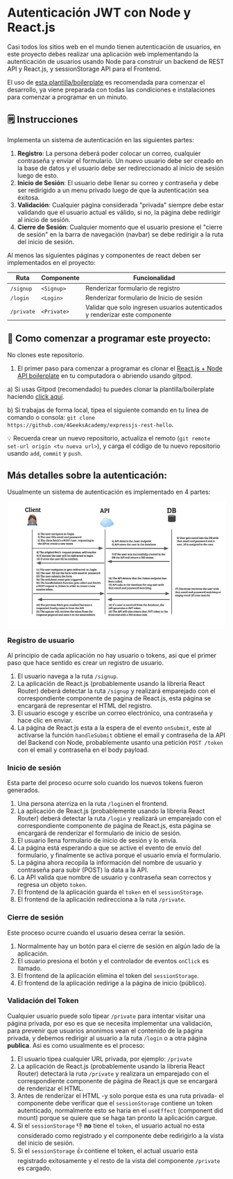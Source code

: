 <!--hide-->
# Autenticación JWT con Node y React.js
<!--endhide-->

Casi todos los sitios web en el mundo tienen autenticación de usuarios, en este proyecto debes realizar una aplicación web implementando la autenticación de usuarios usando Node para construir un backend de REST API y React.js, y sessionStorage API para el Frontend.

El uso de [esta plantilla/boilerplate](https://github.com/4GeeksAcademy/expressjs-rest-hello) es recomendada para comenzar el desarrollo, ya viene preparada con todas las condiciones e instalaciones para comenzar a programar en un minuto.

## 🗒️ Instrucciones

Implementa un sistema de autenticación en las siguientes partes:

1. **Registro**: La persona deberá poder colocar un correo, cualquier contraseña y enviar el formulario. Un nuevo usuario debe ser creado en la base de datos y el usuario debe ser redireccionado al inicio de sesión luego de esto.
2. **Inicio de Sesión**: El usuario debe llenar su correo y contraseña y debe ser redirigido a un menu privado luego de que la autenticación sea éxitosa.
3. **Validación**: Cualquier página considerada "privada" siempre debe estar validando que el usuario actual es válido, si no, la página debe redirigir al inicio de sesión.
4. **Cierre de Sesión**: Cualquier momento que el usuario presione el "cierre de sesión" en la barra de navegación (navbar) se debe redirigir a la ruta del inicio de sesión.

Al menos las siguientes páginas y componentes de react deben ser implementados en el proyecto:

| Ruta      | Componente  | Funcionalidad                                                                |
| --------- | ----------- | -----------------------------------------------------------------            |
| `/signup` | `<Signup>`  | Renderizar formulario de registro                                            |
| `/login`  | `<Login>`   | Renderizar formulario de Inicio de sesión                                    |
| `/private`| `<Private>` | Validar que solo ingresen usuarios autenticados y renderizar este componente |

## 🌱 Como comenzar a programar este proyecto:

No clones este repositorio.

1. El primer paso para comenzar a programar es clonar el [React.js + Node API boilerplate](https://github.com/4GeeksAcademy/expressjs-rest-hello) en tu computadora o abriendo usando gitpod.

a) Si usas Gitpod (recomendado) tu puedes clonar la plantilla/boilerplate haciendo [click aquí](https://gitpod.io#https://github.com/4GeeksAcademy/expressjs-rest-hello).

b) Si trabajas de forma local, tipea el siguiente comando en tu linea de comando o consola: `git clone https://github.com/4GeeksAcademy/expressjs-rest-hello`.

💡 Recuerda crear un nuevo repositorio, actualiza el remoto (`git remote set-url origin <tu nueva url>`), y carga el código de tu nuevo repositorio usando `add`, `commit` y `push`.

## Más detalles sobre la autenticación:

Usualmente un sistema de autenticación es implementado en 4 partes:

![Diagrama de Autenticación](https://github.com/4GeeksAcademy/jwt-authentication-with-node-react/blob/main/.learn/login_diagram.jpeg?raw=true)

### Registro de usuario

Al principio de cada aplicación no hay usuario o tokens, asi que el primer paso que hace sentido es crear un registro de usuario.

1. El usuario navega a la ruta `/signup`.
2. La aplicación de React.js (probablemente usando la libreria React Router) deberá detectar la ruta `/signup` y realizará emparejado con el correspondiente componente de pagina de React.js, esta página se encargará de representar el HTML del registro.
3. El usuario escoge y escribe un correo electrónico, una contraseña y hace clic en enviar.
4. La página de React.js esta a la espera de el evento `onSubmit`, este al activarse la función `handleSubmit` obtiene el email y contraseña de la API del Backend con Node, probablemente usanto una petición `POST /token` con el email y contraseña en el body payload.

### Inicio de sesión

Esta parte del proceso ocurre solo cuando los nuevos tokens fueron generados.

1. Una persona aterriza en la ruta `/login`en el frontend.
2. La aplicación de React.js (probablemente usando la libreria React Router) deberá detectar la ruta `/login` y realizará un emparejado con el correspondiente componente de página de React.js, esta página se encargará de renderizar el formulario de inicio de sesión.
3. El usuario llena formulario de inicio de sesión y lo envía.
4. La página está esperando a que se active el evento de envío del formulario, y finalmente se activa porque el usuario envía el formulario.
5. La página ahora recopila la información del nombre de usuario y contraseña para subir (POST) la data a la API.
6. La API valida que nombre de usuario y contraseña sean correctos y regresa un objeto `token`.
7. El frontend de la aplicación guarda el `token` en el `sessionStorage`.
8. El frontend de la aplicación redirecciona a la ruta `/private`.

### Cierre de sesión

Este proceso ocurre cuando el usuario desea cerrar la sesión.

1. Normalmente hay un botón para el cierre de sesión en algún lado de la aplicación.
2. El usuario presiona el botón y el controlador de eventos `onClick` es llamado.
3. El frontend de la aplicación elimina el token del `sessionStorage`.
4. El frontend de la aplicación redirige a la página de inicio (público).

### Validación del Token

Cualquier usuario puede solo tipear `/private` para intentar visitar una página privada, por eso es que se necesita implementar una validación, para prevenir que usuarios anonimos vean el contenido de la página privada, y debemos redirigir al usuario a la ruta `/login` o a otra página **publica**. Asi es como usualmente es el proceso:

1. El usuario tipea cualquier URL privada, por ejemplo: `/private`
2. La aplicación de React.js (probablemente usando la libreria React Router) detectará la ruta `/private` y realizara un emparejado con el correspondiente componente de página de React.js que se encargará de renderizar el HTML.
3. Antes de renderizar el HTML -y solo porque esta es una ruta privada- el componente debe verificar que el `sessionStorage` contiene un token autenticado, normalmente esto se haria en el `useEffect` (component did mount) porque se quiere que se haga tan pronto la aplicación cargue.
4. Si el `sessionStorage` 👎 **no** tiene el `token`, el usuario actual no esta considerado como registrado y el componente debe redirigirlo a la vista del inicio de sesión.
5. Si el `sessionStorage` 👍 contiene el token, el actual usuario esta registrado exitosamente y el resto de la vista del componente `/private` es cargado.
